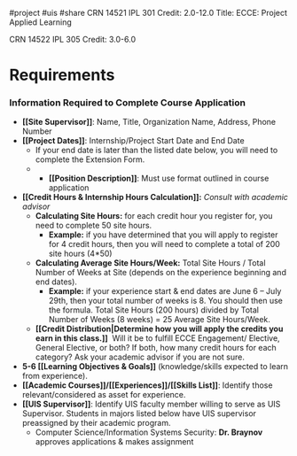 #project #uis #share
CRN 14521 IPL 301
Credit: 2.0-12.0
Title: ECCE: Project Applied Learning

CRN 14522 IPL 305
Credit: 3.0-6.0

Requirements
==
### **Information Required to Complete Course Application**

-   **[[Site Supervisor]]**: Name, Title, Organization Name, Address, Phone Number
-   **[[Project Dates]]**: Internship/Project Start Date and End Date
    -   If your end date is later than the listed date below, you will need to complete the Extension Form.
    - -   **[[Position Description]]**: Must use format outlined in course application
-   **[[Credit Hours & Internship Hours Calculation]]:** _Consult with academic advisor_
    -   **Calculating Site Hours:** for each credit hour you register for, you need to complete 50 site hours.
        -   **Example:** if you have determined that you will apply to register for 4 credit hours, then you will need to complete a total of 200 site hours (4*50)
    -   **Calculating Average Site Hours/Week:** Total Site Hours / Total Number of Weeks at Site (depends on the experience beginning and end dates).
        -   **Example:** if your experience start & end dates are June 6 – July 29th, then your total number of weeks is 8. You should then use the formula. Total Site Hours (200 hours) divided by Total Number of Weeks (8 weeks) = 25 Average Site Hours/Week.
    -   **[[Credit Distribution|Determine how you will apply the credits you earn in this class.]]**  Will it be to fulfill ECCE Engagement/ Elective, General Elective, or both? If both, how many credit hours for each category? Ask your academic advisor if you are not sure.
-   **5-6 [[Learning Objectives & Goals]]** (knowledge/skills expected to learn from experience).
-   **[[Academic Courses]]/[[Experiences]]/[[Skills List]]**: Identify those relevant/considered as asset for experience.
-   **[[UIS Supervisor]]**: Identify UIS faculty member willing to serve as UIS Supervisor. Students in majors listed below have UIS supervisor preassigned by their academic program.
    -   Computer Science/Information Systems Security: **Dr. Braynov** approves applications & makes assignment
